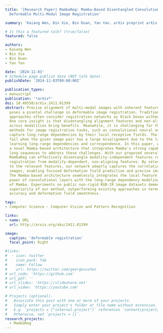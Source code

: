 ```yaml
---
title: '[Research Paper] MambaReg: Mamba-Based Disentangled Convolutional Sparse Coding for Unsupervised
  Deformable Multi-Modal Image Registration'

summary: 'Kaiang Wen, Bin Xie, Bin Duan, Yan Yan. arXiv preprint arXiv:2411.01399.' 

# Is this a featured talk? (true/false)
featured: false

authors:
- Kaiang Wen
- Bin Xie
- Bin Duan
- Yan Yan

date: '2024-11-03'
# Schedule page publish date (NOT talk date).
publishDate: '2024-11-03T00:00:00Z'

publication_types:
- manuscript
publication: '*arXiv*'
doi: 10.48550/arXiv.2411.01399
abstract: Precise alignment of multi-modal images with inherent feature discrepancies
  poses a pivotal challenge in deformable image registration. Traditional learning-based
  approaches often consider registration networks as black boxes without interpretability.
  One core insight is that disentangling alignment features and non-alignment features
  across modalities bring benefits. Meanwhile, it is challenging for the prominent
  methods for image registration tasks, such as convolutional neural networks, to
  capture long-range dependencies by their local receptive fields. The methods often
  fail when the given image pair has a large misalignment due to the lack of effectively
  learning long-range dependencies and correspondence. In this paper, we propose MambaReg,
  a novel Mamba-based architecture that integrates Mamba's strong capability in capturing
  long sequences to address these challenges. With our proposed several sub-modules,
  MambaReg can effectively disentangle modality-independent features responsible for
  registration from modality-dependent, non-aligning features. By selectively attending
  to the relevant features, our network adeptly captures the correlation between multi-modal
  images, enabling focused deformation field prediction and precise image alignment.
  The Mamba-based architecture seamlessly integrates the local feature extraction
  power of convolutional layers with the long-range dependency modeling capabilities
  of Mamba. Experiments on public non-rigid RGB-IR image datasets demonstrate the
  superiority of our method, outperforming existing approaches in terms of registration
  accuracy and deformation field smoothness.

tags:
- Computer Science - Computer Vision and Pattern Recognition

links:
- name: URL
  url: http://arxiv.org/abs/2411.01399

image:
  caption: 'deformable registration'
  focal_point: Right

#links:
#  - icon: twitter
#    icon_pack: fab
#    name: Follow
#    url: https://twitter.com/georgecushen
# url_code: 'https://github.com'
# url_pdf: ''
# url_slides: 'https://slideshare.net'
# url_video: 'https://youtube.com'

# Projects (optional).
#   Associate this post with one or more of your projects.
#   Simply enter your project's folder or file name without extension.
#   E.g. `projects = ["internal-project"]` references `content/project/deep-learning/index.md`.
#   Otherwise, set `projects = []`.
research_projects:
  - MambaReg
---
```

